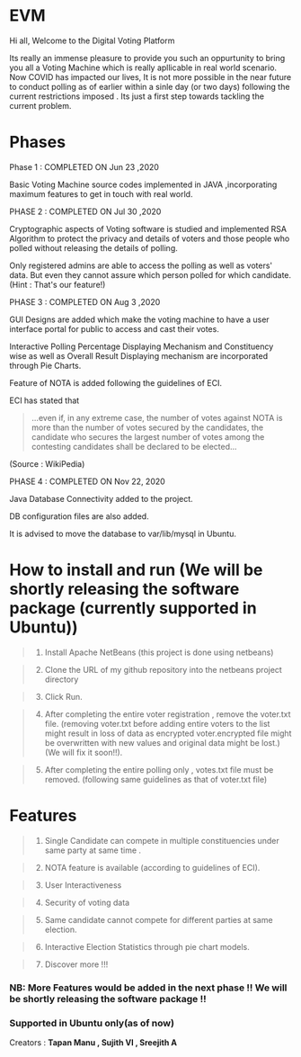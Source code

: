 # EVM

Hi all, Welcome to the Digital Voting Platform

Its really an immense pleasure to provide you such an oppurtunity to bring you all a Voting Machine which is really apllicable in real world scenario. Now COVID has impacted our lives, It is not more possible in the near future to conduct polling as of earlier within a sinle day (or two days) following the current restrictions imposed . Its just a first step towards tackling the current problem. 

# Phases

Phase 1 : COMPLETED ON Jun 23 ,2020

Basic Voting Machine source codes implemented in JAVA ,incorporating maximum features to get in touch with real world.

PHASE 2 : COMPLETED ON Jul 30 ,2020

Cryptographic aspects of Voting software is studied and implemented RSA  Algorithm to protect the privacy and details of voters and those people who polled without releasing the details of polling.

Only registered admins are able to access the polling as well as voters' data. But even they cannot assure which person polled for which candidate.(Hint : That's our feature!)

PHASE 3 : COMPLETED ON Aug 3 ,2020

GUI Designs are added which make the voting machine to have a user interface portal for public to access and cast their votes.

Interactive Polling Percentage Displaying Mechanism and Constituency wise as well as Overall Result Displaying mechanism are incorporated through Pie Charts.

Feature of NOTA is added following the guidelines of ECI. 

ECI has stated that 
>  ...even if, in any extreme case, the number of votes against NOTA is more than the number of votes secured by the candidates, the 
> candidate who secures the largest number of votes among the contesting candidates shall be declared to be elected...

(Source : WikiPedia)

PHASE 4 :  COMPLETED ON Nov 22, 2020

Java Database Connectivity added to the project.

DB configuration files are also added.

It is advised to move the database to var/lib/mysql in Ubuntu.

# How to install and run (We will be shortly releasing the software package (currently supported in Ubuntu))

> 1. Install Apache NetBeans (this project is done using netbeans)

> 2. Clone the URL of my github repository into the netbeans project directory

> 3. Click Run.

> 4. After completing the entire voter registration , remove the voter.txt file. (removing voter.txt before adding entire voters to the list might result in loss of data as encrypted voter.encrypted file might be overwritten with new values and original data might be lost.)(We will fix it soon!!).

> 5. After completing the entire polling only , votes.txt file must be removed. (following same guidelines as that of voter.txt file)

# Features

> 1. Single Candidate can compete in multiple constituencies under same party at same time .

> 2. NOTA feature is available (according to guidelines of ECI).

> 3. User Interactiveness

> 4. Security of voting data

> 5. Same candidate cannot compete for different parties at same election.

> 6. Interactive Election Statistics through pie chart models.

> 7. Discover more !!!

### NB: More Features would be added in the next phase !! We will be shortly releasing the software package !! 
### Supported in Ubuntu only(as of now)


Creators : **Tapan Manu , Sujith VI , Sreejith A**









